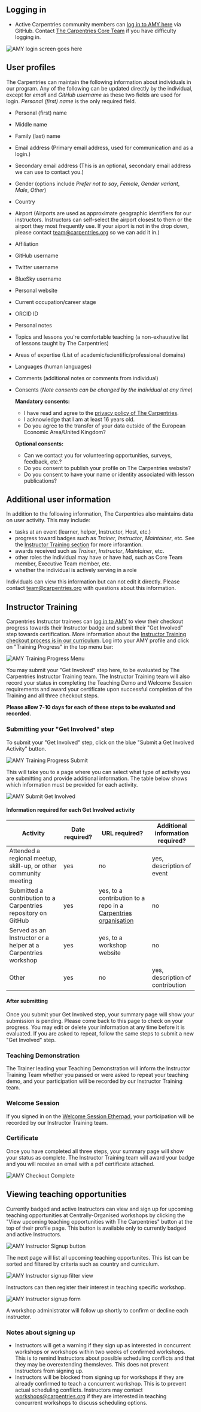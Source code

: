## Logging in

* Active Carpentries community members can [log in to AMY here](https://amy.carpentries.org) via GitHub.  Contact [The Carpentries Core Team](mailto:team@carpentries.org) if you have difficulty logging in.

![AMY login screen goes here](images/amy_login_screen.png)


## User profiles

The Carpentries can maintain the following information about individuals in our program. Any of the following can be updated directly by the individual, except for *email* and *GitHub username* as these two fields are used for login.  *Personal (first) name* is the only required field.

* Personal (first) name
* Middle name
* Family (last) name
* Email address (Primary email address, used for communication and as a login.)
* Secondary email address (This is an optional, secondary email address we can use to contact you.)
* Gender (options include *Prefer not to say*, *Female*, *Gender variant*, *Male*, *Other*)
* Country
* Airport (Airports are used as approximate geographic identifiers for our instructors. Instructors can self-select the airport closest to them or the airport they most frequently use. If your aiport is not in the drop down, please contact <team@carpentries.org> so we can add it in.)
* Affiliation
* GitHub username
* Twitter username
* BlueSky username
* Personal website
* Current occupation/career stage
* ORCID ID
* Personal notes
* Topics and lessons you're comfortable teaching (a non-exhaustive list of lessons taught by The Carpentries)
* Areas of expertise  (List of academic/scientific/professional domains)
* Languages (human languages)
* Comments (additional notes or comments from individual)
* Consents (*Note consents can be changed by the individual at any time*)

    **Mandatory consents:**

    * I have read and agree to the [privacy policy of The Carpentries](https://docs.carpentries.org/topic_folders/policies/privacy.html).
    * I acknowledge that I am at least 16 years old.
    * Do you agree to the transfer of your data outside of the European Economic Area/United Kingdom?

    **Optional consents:**

    * Can we contact you for volunteering opportunities, surveys, feedback, etc.?
    * Do you consent to publish your profile on The Carpentries website?
    * Do you consent to have your name or identity associated with lesson publications?



## Additional user information

In addition to the following information, The Carpentries also maintains data on user activity.  This may include:

* tasks at an event (learner, helper, Instructor, Host, etc.)
* progress toward badges such as *Trainer*, *Instructor*, *Maintainer*, etc. See the [Instructor Training section](#instructor-training) for more inforamtion.
* awards received such as *Trainer*, *Instructor*, *Maintainer*, etc.
* other roles the individual may have or have had, such as Core Team member, Executive Team member, etc.
* whether the individual is actively serving in a role

Individuals can view this information but can not edit it directly.  Please contact <team@carpentries.org> with questions about this information.

## Instructor Training

Carpentries Instructor trainees can [log in to AMY](#logging-in) to view their checkout progress towards their Instructor badge and submit their "Get Involved" step towards certification.  More information about the [Instructor Training checkout process is in our curriculum](https://carpentries.github.io/instructor-training/checkout.html).  Log into your AMY profile and click on "Training Progress" in the top menu bar:

![AMY Training Progress Menu](images/training_progress_menu.png)

You may submit your "Get Involved" step here, to be evaluated by The Carpentries Instructor Training team.  The Instructor Training team will also record your status in completing the Teaching Demo and Welcome Session requirements and award your certificate upon successful completion of the Training and all three checkout steps.

**Please allow 7-10 days for each of these steps to be evaluated and recorded.**

### Submitting your "Get Involved" step

To submit your "Get Involved" step, click on the blue "Submit a Get Involved Activity" button.

![AMY Training Progress Submit](images/training_progress_submit.png)

This will take you to a page where you can select what type of activity you are submitting and provide additional information. The table below shows which information must be provided for each activity.

![AMY Submit Get Involved](images/get_involved_submit.png)

#### Information required for each Get Involved activity

| Activity | Date required? | URL required? | Additional information required? |
| --- | --- | --- | --- |
| Attended a regional meetup, skill-up, or other community meeting | yes | no | yes, description of event |
| Submitted a contribution to a Carpentries repository on GitHub | yes | yes, to a contribution to a repo in a [Carpentries organisation](https://docs.carpentries.org/topic_folders/communications/tools/github_organisations.html) | no |
| Served as an Instructor or a helper at a Carpentries workshop | yes | yes, to a workshop website | no |
| Other | yes | no | yes, description of contribution |

#### After submitting

Once you submit your Get Involved step, your summary page will show your submission is pending.  Please come back to this page to check on your progress. You may edit or delete your information at any time before it is evaluated.  If you are asked to repeat, follow the same steps to submit a new "Get Involved" step.

### Teaching Demonstration

The Trainer leading your Teaching Demonstration will inform the Instructor Training Team whether you passed or were asked to repeat your teaching demo, and your participation will be recorded by our Instructor Training team.

### Welcome Session

If you signed in on the [Welcome Session Etherpad](https://pad.carpentries.org/welcome-sessions-2024), your participation will be recorded by our Instructor Training team.

### Certificate

Once you have completed all three steps, your summary page will show your status as complete.  The Instructor Training team will award your badge and you will receive an email with a pdf certificate attached.

![AMY Checkout Complete](images/checkout_complete.png)


## Viewing teaching opportunities

Currently badged and active Instructors can view and sign up for upcoming teaching opportunities at Centrally-Organised workshops by clicking the "View upcoming teaching opportunities with The Carpentries" button at the top of their profile page. This button is available only to currently badged and active Instructors.

![AMY Instructor Signup button](images/amy_instructor_signup.png)

The next page will list all upcoming teaching opportunites.  This list can be sorted and filtered by criteria such as country and curriculum.

![AMY Instructor signup filter view](images/upcoming_teaching_opportunities.png)

Instructors can then register their interest in teaching specific workshop.

![AMY Instructor signup form](images/workshop_intersted_signup.png)

A workshop administrator will follow up shortly to confirm or decline each instructor.

### Notes about signing up

* Instructors will get a warning if they sign up as interested in concurrent workshops or workshops within two weeks of confirmed workshops.  This is to remind Instructors about possible scheduling conflicts and that they may be overextending themsleves.  This does not prevent Instructors from signing up.
* Instructors will be blocked from signing up for workshops if they are already confirmed to teach a concurrent workshop. This is to prevent actual scheduling conflicts.  Instructors may contact <workshops@carpentries.org> if they are interested in teaching concurrent workshops to discuss scheduling options.
